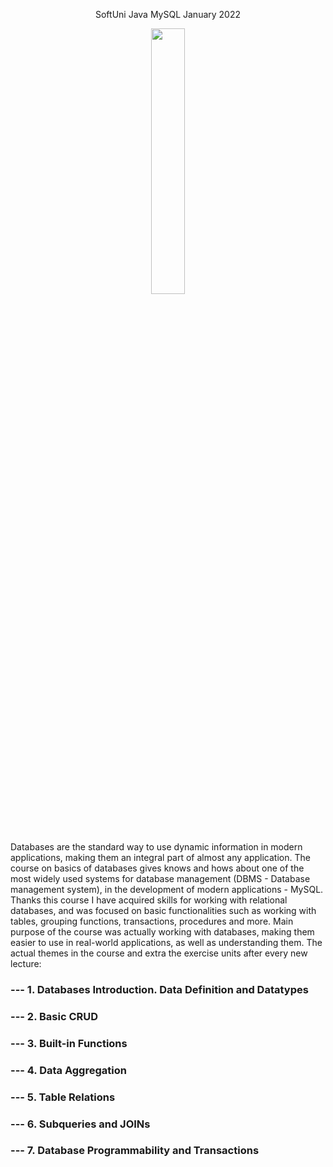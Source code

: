 <p align="center" width="100%">
    SoftUni Java MySQL January 2022
</p>
<p align="center" width="100%">
    <img width="33%" src="https://user-images.githubusercontent.com/84074078/139298325-e95f151a-ae3d-4035-8a7a-8684c78f15ab.png">
</p>
Databases are the standard way to use dynamic information in modern applications, making them an integral part of almost any application. The course on basics of databases gives knows and hows about one of the most widely used systems for database management (DBMS - Database management system), in the development of modern applications - MySQL. Thanks this course I have acquired skills for working with relational databases, and was focused on basic functionalities such as working with tables, grouping functions, transactions, procedures and more. Main purpose of the course was actually working with databases, making them easier to use in real-world applications, as well as understanding them.
The actual themes in the course and extra the exercise units after every new lecture:

### --- 1. Databases Introduction. Data Definition and Datatypes
### --- 2. Basic CRUD
### --- 3. Built-in Functions
### --- 4. Data Aggregation
### --- 5. Table Relations
### --- 6. Subqueries and JOINs
### --- 7. Database Programmability and Transactions
